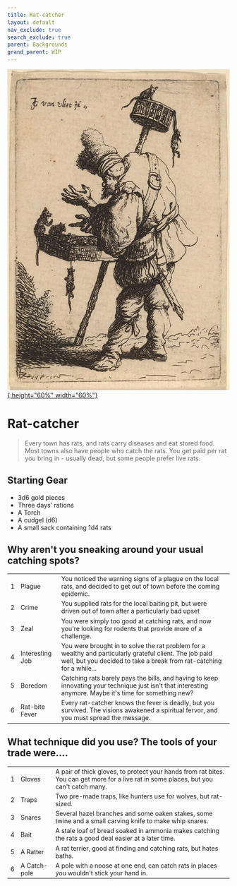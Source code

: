```yaml
---
title: Rat-catcher
layout: default
nav_exclude: true
search_exclude: true
parent: Backgrounds
grand_parent: WIP
---
```


[![Alt text](/img/backgrounds/ratcatcher.jpg "The Rat Catcher, illustrated by Johannes van Vliet"){:height="60%" width="60%"}](/img/backgrounds/ratcatcher.jpg)

# Rat-catcher

 > Every town has rats, and rats carry diseases and eat stored food. Most towns also have people who catch the rats. You get paid per rat you bring in - usually dead, but some people prefer live rats. 

## Starting Gear

- 3d6 gold pieces
- Three days’ rations
- A Torch
- A cudgel (d6)
- A small sack containing 1d4 rats

## Why aren't you sneaking around your usual catching spots?

|      |      |      |
| ---- | ---- | ---- |
| 1 |      Plague     | You noticed the warning signs of a plague on the local rats, and decided to get out of town before the coming epidemic. |
| 2 |      Crime      | You supplied rats for the local baiting pit, but were driven out of town after a particularly bad upset |
| 3 |      Zeal       | You were simply too good at catching rats, and now you're looking for rodents that provide more of a challenge. |
| 4 | Interesting Job | You were brought in to solve the rat problem for a wealthy and particularly grateful client. The job paid well, but you decided to take a break from rat-catching for a while... |
| 5 |     Boredom     | Catching rats barely pays the bills, and having to keep innovating your technique just isn't that interesting anymore. Maybe it's time for something new? |
| 6 | Rat-bite Fever  | Every rat-catcher knows the fever is deadly, but you survived. The visions awakened a spiritual fervor, and you must spread the message. |

## What technique did you use? The tools of your trade were....

|      |      |      |
| ---- | ---- | ---- |
| 1 |    Gloves    | A pair of thick gloves, to protect your hands from rat bites. You can get more for a live rat in some places, but you can't catch many. |
| 2 |    Traps     | Two pre-made traps, like hunters use for wolves, but rat-sized. |
| 3 |    Snares    | Several hazel branches and some oaken stakes, some twine and a small carving knife to make whip snares. |
| 4 |     Bait     | A stale loaf of bread soaked in ammonia makes catching the rats a good deal easier at a later time. |
| 5 |   A Ratter   | A rat terrier, good at finding and catching rats, but hates baths. |
| 6 | A Catch-pole | A pole with a noose at one end, can catch rats in places you wouldn't stick your hand in. |
